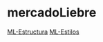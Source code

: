 # mercadoLiebre
[ML-Estructura](https://github.com/GasmauC/mercadoLiebre/tree/ML-Estructura)
[ML-Estilos](https://github.com/GasmauC/mercadoLiebre/tree/ML-Estilos)
